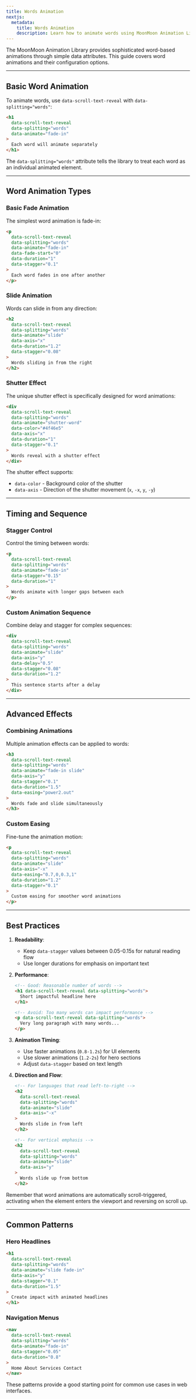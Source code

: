 ```yaml
---
title: Words Animation
nextjs:
  metadata:
    title: Words Animation
    description: Learn how to animate words using MoonMoon Animation Library.
---
```


The MoonMoon Animation Library provides sophisticated word-based animations through simple data attributes. This guide covers word animations and their configuration options.

---

## Basic Word Animation

To animate words, use `data-scroll-text-reveal` with `data-splitting="words"`:

```html
<h1 
  data-scroll-text-reveal 
  data-splitting="words"
  data-animate="fade-in"
>
  Each word will animate separately
</h1>
```

The `data-splitting="words"` attribute tells the library to treat each word as an individual animated element.

---

## Word Animation Types

### Basic Fade Animation

The simplest word animation is fade-in:

```html
<p 
  data-scroll-text-reveal 
  data-splitting="words"
  data-animate="fade-in"
  data-fade-start="0"
  data-duration="1"
  data-stagger="0.1"
>
  Each word fades in one after another
</p>
```

### Slide Animation

Words can slide in from any direction:

```html
<h2 
  data-scroll-text-reveal 
  data-splitting="words"
  data-animate="slide"
  data-axis="x"
  data-duration="1.2"
  data-stagger="0.08"
>
  Words sliding in from the right
</h2>
```

### Shutter Effect

The unique shutter effect is specifically designed for word animations:

```html
<div 
  data-scroll-text-reveal 
  data-splitting="words"
  data-animate="shutter-word"
  data-color="#4f46e5"
  data-axis="x"
  data-duration="1"
  data-stagger="0.1"
>
  Words reveal with a shutter effect
</div>
```

The shutter effect supports:
- `data-color` - Background color of the shutter
- `data-axis` - Direction of the shutter movement (`x`, `-x`, `y`, `-y`)

---

## Timing and Sequence

### Stagger Control

Control the timing between words:

```html
<p 
  data-scroll-text-reveal 
  data-splitting="words"
  data-animate="fade-in"
  data-stagger="0.15"
  data-duration="1"
>
  Words animate with longer gaps between each
</p>
```

### Custom Animation Sequence

Combine delay and stagger for complex sequences:

```html
<div 
  data-scroll-text-reveal 
  data-splitting="words"
  data-animate="slide"
  data-axis="y"
  data-delay="0.5"
  data-stagger="0.08"
  data-duration="1.2"
>
  This sentence starts after a delay
</div>
```

---

## Advanced Effects

### Combining Animations

Multiple animation effects can be applied to words:

```html
<h3 
  data-scroll-text-reveal 
  data-splitting="words"
  data-animate="fade-in slide"
  data-axis="y"
  data-stagger="0.1"
  data-duration="1.5"
  data-easing="power2.out"
>
  Words fade and slide simultaneously
</h3>
```

### Custom Easing

Fine-tune the animation motion:

```html
<p 
  data-scroll-text-reveal 
  data-splitting="words"
  data-animate="slide"
  data-axis="-x"
  data-easing="0.7,0,0.3,1"
  data-duration="1.2"
  data-stagger="0.1"
>
  Custom easing for smoother word animations
</p>
```

---

## Best Practices

1. **Readability**: 
   - Keep `data-stagger` values between 0.05-0.15s for natural reading flow
   - Use longer durations for emphasis on important text

2. **Performance**:
   ```html
   <!-- Good: Reasonable number of words -->
   <h1 data-scroll-text-reveal data-splitting="words">
     Short impactful headline here
   </h1>

   <!-- Avoid: Too many words can impact performance -->
   <p data-scroll-text-reveal data-splitting="words">
     Very long paragraph with many words...
   </p>
   ```

3. **Animation Timing**:
   - Use faster animations (`0.8-1.2s`) for UI elements
   - Use slower animations (`1.2-2s`) for hero sections
   - Adjust `data-stagger` based on text length

4. **Direction and Flow**:
   ```html
   <!-- For languages that read left-to-right -->
   <h2 
     data-scroll-text-reveal 
     data-splitting="words"
     data-animate="slide"
     data-axis="-x"
   >
     Words slide in from left
   </h2>

   <!-- For vertical emphasis -->
   <h2 
     data-scroll-text-reveal 
     data-splitting="words"
     data-animate="slide"
     data-axis="y"
   >
     Words slide up from bottom
   </h2>
   ```

Remember that word animations are automatically scroll-triggered, activating when the element enters the viewport and reversing on scroll up.

---

## Common Patterns

### Hero Headlines
```html
<h1 
  data-scroll-text-reveal 
  data-splitting="words"
  data-animate="slide fade-in"
  data-axis="y"
  data-stagger="0.1"
  data-duration="1.5"
>
  Create impact with animated headlines
</h1>
```

### Navigation Menus
```html
<nav 
  data-scroll-text-reveal 
  data-splitting="words"
  data-animate="fade-in"
  data-stagger="0.05"
  data-duration="0.8"
>
  Home About Services Contact
</nav>
```

These patterns provide a good starting point for common use cases in web interfaces.
